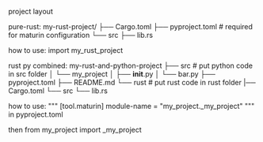 project layout

pure-rust:
my-rust-project/
├── Cargo.toml
├── pyproject.toml  # required for maturin configuration
└── src
    ├── lib.rs 

how to use: import my_rust_project


rust py combined:
my-rust-and-python-project
├── src  # put python code in src folder
│   └── my_project
│       ├── __init__.py
│       └── bar.py
├── pyproject.toml
├── README.md
└── rust # put rust code in rust folder
    |── Cargo.toml
    └── src
        └── lib.rs

how to use: 
"""
[tool.maturin]
module-name = "my_project._my_project"
"""
in pyproject.toml

then from my_project import _my_project